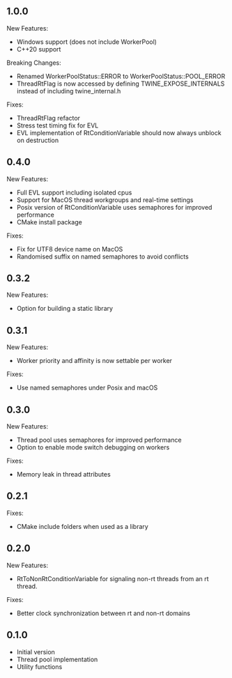 ## 1.0.0
New Features:
* Windows support (does not include WorkerPool)
* C++20 support

Breaking Changes:
* Renamed WorkerPoolStatus::ERROR to WorkerPoolStatus::POOL_ERROR
* ThreadRtFlag is now accessed by defining TWINE_EXPOSE_INTERNALS instead of including twine_internal.h

Fixes:
* ThreadRtFlag refactor
* Stress test timing fix for EVL
* EVL implementation of RtConditionVariable should now always unblock on destruction
 
## 0.4.0
New Features:
* Full EVL support including isolated cpus
* Support for MacOS thread workgroups and real-time settings
* Posix version of RtConditionVariable uses semaphores for improved performance
* CMake install package

Fixes:
* Fix for UTF8 device name on MacOS
* Randomised suffix on named semaphores to avoid conflicts

## 0.3.2
New Features:
* Option for building a static library

## 0.3.1
New Features:
  * Worker priority and affinity is now settable per worker

Fixes:
  * Use named semaphores under Posix and macOS

## 0.3.0
New Features:
  * Thread pool uses semaphores for improved performance
  * Option to enable mode switch debugging on workers

Fixes:
  * Memory leak in thread attributes

## 0.2.1

Fixes:
  * CMake include folders when used as a library

## 0.2.0

New Features:
  * RtToNonRtConditionVariable for signaling non-rt threads from an rt thread.

Fixes:
  * Better clock synchronization between rt and non-rt domains

## 0.1.0

  * Initial version
  * Thread pool implementation
  * Utility functions
